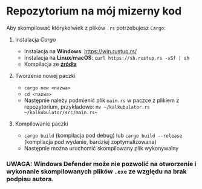 # Repozytorium na mój mizerny kod

Aby skompilować którykolwiek z plików `.rs` potrzebujesz `Cargo`:

1. Instalacja *Cargo*
    - Instalacja na **Windows**: https://win.rustup.rs/
    - Instalacja na **Linux**/**macOS**: `curl https://sh.rustup.rs -sSf | sh`
    - Kompilacja ze **[źródła](https://github.com/rust-lang/cargo#compiling-from-source)**


1. Tworzenie nowej paczki
    - `cargo new <nazwa>`
    - `cd <nazwa>`
    - Następnie należy podmienić plik `main.rs` w paczce z plikiem z repozytorium, przykładowo: `mv ~/kalkubulator.rs ~/kalkubulator/src/main.rs~`

1. Kompilowanie paczki
    - `cargo build` (kompilacja pod debug) lub `cargo build --release` (kompilacja pod wydanie, bardziej zoptymalizowana)
    - Następnie można uruchomić skompilowany plik wykonywalny

### UWAGA: Windows Defender może nie pozwolić na otworzenie i wykonanie skompilowanych plików `.exe` ze względu na brak podpisu autora.


